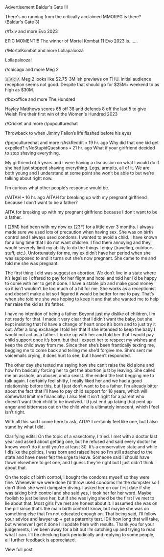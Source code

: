 Advertisement
Baldur's Gate III

There's no running from the critically acclaimed MMORPG is there? (Baldur's Gate 3)

r/ffxiv
and more
Evo 2023

EPIC MOMENT!!! The winner of Mortal Kombat 11 Evo 2023 is.......

r/MortalKombat
and more
Lollapalooza

Lollapalooza!

r/chicago
and more
Meg 2

🇺🇲🇨🇦 Meg 2 looks like $2.75-3M ish previews on THU. Initial audience reception seems not good. Despite that should go for $25M+ weekend to as high as $30M.

r/boxoffice
and more
The Hundred

Hayley Matthews scores 65 off 38 and defends 8 off the last 5 to give Welsh Fire their first win of the Women's Hundred 2023

r/Cricket
and more
r/popculturechat

Throwback to when Jimmy Fallon’s life flashed before his eyes

r/popculturechat
and more
r/AskReddit
•
19 hr. ago
Why did that one kid get expelled?
r/NoStupidQuestions
•
21 hr. ago
What if your girlfriend decided to stop shaving everything.

My girlfriend of 5 years and I were having a discussion on what I would do if she had just stopped shaving everything. Legs, armpits, all of it. We are both young and I understand at some point she won’t be able to but we’re talking about right now.

I’m curious what other people’s response would be.

r/AITAH
•
16 hr. ago
AITAH for breaking up with my pregnant girlfriend because I don’t want to be a father?

AITA for breaking up with my pregnant girlfriend because I don’t want to be a father.

I (25M) had been with my now ex (23F) for a little over 3 months. I always made sure we used lots of precaution when having sex. She was on birth control and I always used condoms. I wanted to avoid a child. I have known for a long time that I do not want children. I find them annoying and they would severely limit my ability to do the things I enjoy (traveling, outdoors stuff, etc.). Unfortunately for me, my ex didn’t have her period when she was supposed to and it turns out she’s now pregnant. She came to me and told me she was pregnant.

The first thing I did was suggest an abortion. We don’t live in a state where it’s legal so I offered to pay for her flight and hotel and told her I’d be happy to come with her to get it done. I have a stable job and make good money so it isn’t wouldn’t be too much of a hit for me. She works as a receptionist and doesn’t make a lot so I figured it would be better for me to pay. That’s when she told me she was hoping to keep it and that she wanted me to help her raise the kid as it’s father.

I have no intention of being a father. Beyond just my dislike of children, I’m not ready for that. I made it very clear that I didn’t want the baby, but she kept insisting that I’d have a change of heart once it’s born and to just try it out. After a long exchange I told her that if she intended to keep the baby I would not act as a father. I broke up with her and told her that I would pay child support once it’s born, but that I expect her to respect my wishes and keep the child away from me. Since then she’s been frantically texting me, begging me to come back and telling me she’d forgive me. She’s sent me voicemails crying, it does hurt to see, but I haven’t responded.

The other day she texted me saying how she can’t raise the kid alone and how I’m basically forcing her to get the abortion just by leaving. She called me an asshole, an abuser, and a sexist. She ended the text begging me to talk again. I certainly feel shitty, I really liked her and we had a good relationship before this, but I just don’t want to be a father. I’m already bitter about the fact that I’ll have to pay child support for 18 years, which will somewhat limit me financially. I also feel it isn’t right for a parent who doesn’t want their child to be involved. I’d just end up taking that pent up anger and bitterness out on the child who is ultimately innocent, which I feel isn’t right.

With all this said I come here to ask, AITA? I certainly feel like one, but I also stand by what I did.

Clarifying edits: On the topic of a vasectomy, I tried. I met with a doctor last year and asked about getting one, but he refused and said every doctor he knows won’t do it until you’re at least 30. It’s a conservative state and while I dislike the politics, I was born and raised here so I’m still attached to the state and have never felt the urge to leave. Someone said I should have flown elsewhere to get one, and I guess they’re right but I just didn’t think about that.

On the topic of birth control, I bought the condoms myself so they were fine. Whenever we were done I’d throw used condoms I’m the dumpster so I don’t think she went dumpster diving. I asked her on our first date if she was taking birth control and she said yes, I took her for her word. Maybe foolish to just believe her, but if she was lying she’d be the first I’ve met to lie about that. Most girls I’ve met are honest about it. I assumed she was on the pill since that’s the main birth control I know, but maybe she was on something else that I’m not educated enough on. That being said, I’ll follow your advice and lawyer up + get a paternity test. IDK how long that will take, but whenever I get it done I’ll update here with results. Thank you for your judgements, I’ve been away for a bit but I’m catching up and trying to read what I can. I’ll be checking back periodically and replying to some people, all further feedback is appreciated.

View full post